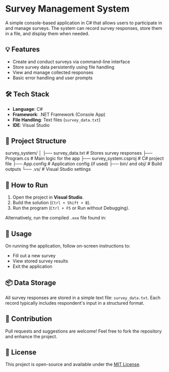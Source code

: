 # Survey Management System

A simple console-based application in C# that allows users to participate in and manage surveys. The system can record survey responses, store them in a file, and display them when needed.

## 💡 Features

- Create and conduct surveys via command-line interface
- Store survey data persistently using file handling
- View and manage collected responses
- Basic error handling and user prompts

## 🛠️ Tech Stack

- **Language**: C#
- **Framework**: .NET Framework (Console App)
- **File Handling**: Text files (`survey_data.txt`)
- **IDE**: Visual Studio

## 📁 Project Structure
survey_system/
│
├── survey_data.txt # Stores survey responses
├── Program.cs # Main logic for the app
├── survey_system.csproj # C# project file
├── App.config # Application config (if used)
├── bin/ and obj/ # Build outputs
└── .vs/ # Visual Studio settings


## 🚀 How to Run

1. Open the project in **Visual Studio**.
2. Build the solution (`Ctrl + Shift + B`).
3. Run the program (`Ctrl + F5` or Run without Debugging).

Alternatively, run the compiled `.exe` file found in:


## 📝 Usage

On running the application, follow on-screen instructions to:

- Fill out a new survey
- View stored survey results
- Exit the application

## 📦 Data Storage

All survey responses are stored in a simple text file: `survey_data.txt`. Each record typically includes respondent's input in a structured format.

## 🙌 Contribution

Pull requests and suggestions are welcome! Feel free to fork the repository and enhance the project.

## 📄 License

This project is open-source and available under the [MIT License](LICENSE).
